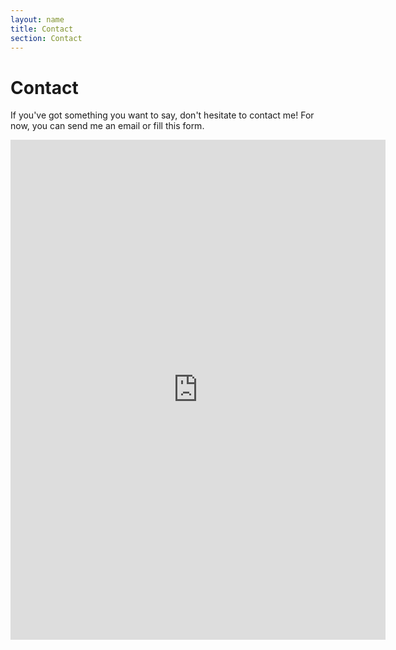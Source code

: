 ```yaml
---
layout: name
title: Contact
section: Contact
---
```




Contact
========
If you've got something you want to say, don't hesitate to contact me! For now, you can send me an email or fill this form.

<iframe src="https://spreadsheets.google.com/spreadsheet/embeddedform?formkey=dHFFa3FyTW9wdlBvcEk2MEp4b3pJYXc6MQ" width="600" height="800" frameborder="0" marginheight="0" marginwidth="0">Loading...</iframe>

